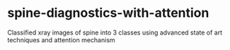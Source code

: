 # spine-diagnostics-with-attention
Classified  xray images of spine into 3 classes using advanced state of art techniques and attention mechanism
